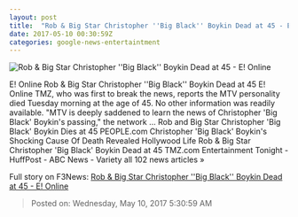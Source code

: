 ```yaml
---
layout: post
title:  "Rob & Big Star Christopher ''Big Black'' Boykin Dead at 45 - E! Online"
date: 2017-05-10 00:30:59Z
categories: google-news-entertaintment
---
```


![Rob & Big Star Christopher ''Big Black'' Boykin Dead at 45 - E! Online](http://akns-images.eonline.com/eol_images/Entire_Site/201749/rs_600x600-170509165556-600-christopher-boykin.jpg?downsize=450:*&crop=450:350;left,top)

E! Online Rob & Big Star Christopher ''Big Black'' Boykin Dead at 45 E! Online TMZ, who was first to break the news, reports the MTV personality died Tuesday morning at the age of 45. No other information was readily available. "MTV is deeply saddened to learn the news of Christopher 'Big Black' Boykin's passing," the network ... Rob and Big Star Christopher 'Big Black' Boykin Dies at 45 PEOPLE.com Christopher 'Big Black' Boykin's Shocking Cause Of Death Revealed Hollywood Life Rob & Big Star Christopher 'Big Black' Boykin Dead at 45 TMZ.com Entertainment Tonight - HuffPost - ABC News - Variety all 102 news articles »


Full story on F3News: [Rob & Big Star Christopher ''Big Black'' Boykin Dead at 45 - E! Online](http://www.f3nws.com/n/sKJDZC)

> Posted on: Wednesday, May 10, 2017 5:30:59 AM
